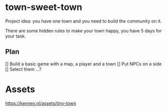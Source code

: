 # town-sweet-town

Project idea: you have one town and you need to build the community on it.

There are some hidden rules to make your town happy, you have 5 days for your task.

## Plan

[] Build a basic game with a map, a player and a town
[] Put NPCs on a side
[] Select them ...?

# Assets

https://kenney.nl/assets/tiny-town
